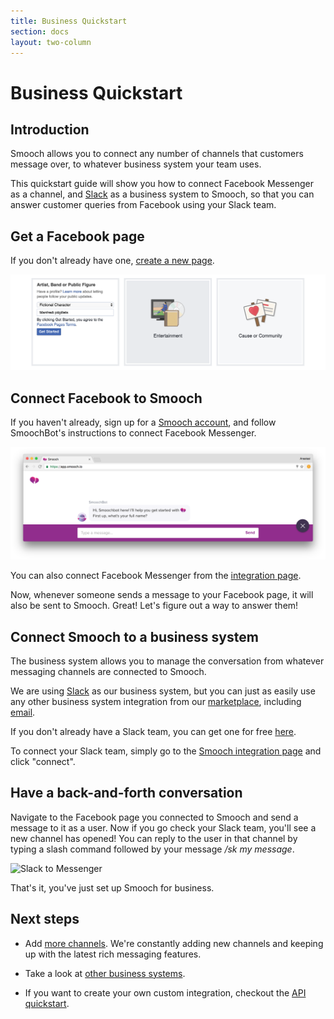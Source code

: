 ```yaml
---
title: Business Quickstart
section: docs
layout: two-column
---
```


# Business Quickstart

## Introduction

Smooch allows you to connect any number of channels that customers message over, to whatever business system your team uses.

This quickstart guide will show you how to connect Facebook Messenger as a channel, and [Slack](https://slack.com/) as a business system to Smooch, so that you can answer customer queries from Facebook using your Slack team.

## Get a Facebook page

If you don't already have one, [create a new page](https://www.facebook.com/pages/create/).

![Create a new Facebook page for a fictional character](/images/create_facebook_page.png)

## Connect Facebook to Smooch

If you haven't already, sign up for a [Smooch account](https://app.smooch.io/), and follow SmoochBot's instructions to connect Facebook Messenger.

![SmoochBot](/images/smoochbot.png)

 You can also connect Facebook Messenger from the [integration page](https://app.smooch.io/integrations/messenger).

Now, whenever someone sends a message to your Facebook page, it will also be sent to Smooch. Great! Let's figure out a way to answer them!

## Connect Smooch to a business system

The business system allows you to manage the conversation from whatever messaging channels are connected to Smooch.

We are using [Slack](https://slack.com/) as our business system, but you can just as easily use any other business system integration from our [marketplace](https://app.smooch.io/integrations/categories/business-systems), including [email](https://app.smooch.io/integrations/email).

If you don't already have a Slack team, you can get one for free [here](https://slack.com/create).

To connect your Slack team, simply go to the [Smooch integration page](https://app.smooch.io/integrations/slack) and click "connect".

## Have a back-and-forth conversation

Navigate to the Facebook page you connected to Smooch and send a message to it as a user. Now if you go check your Slack team, you'll see a new channel has opened! You can reply to the user in that channel by typing a slash command followed by your message _/sk my message_.

![Slack to Messenger](/images/slack_to_messenger.png)

That's it, you've just set up Smooch for business.

## Next steps

- Add [more channels](https://app.smooch.io/integrations/categories/customer-channels). We're constantly adding new channels and keeping up with the latest rich messaging features.

- Take a look at [other business systems](https://app.smooch.io/integrations/categories/customer-channels).

- If you want to create your own custom integration, checkout the [API quickstart](/docs/api-quickstart/).
